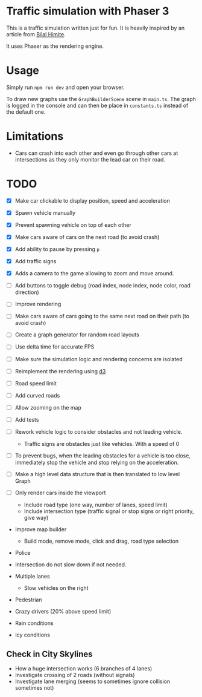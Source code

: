 # Traffic simulation with Phaser 3

This is a traffic simulation written just for fun. It is heavily inspired by an
article from
[Bilal Himite](https://towardsdatascience.com/simulating-traffic-flow-in-python-ee1eab4dd20f).

It uses Phaser as the rendering engine.

# Usage

Simply run `npm run dev` and open your browser.

To draw new graphs use the `GraphBuilderScene` scene in `main.ts`. The graph is
logged in the console and can then be place in `constants.ts` instead of the
default one.

# Limitations

- Cars can crash into each other and even go through other cars at intersections
  as they only monitor the lead car on their road.

# TODO

- [x] Make car clickable to display position, speed and acceleration
- [x] Spawn vehicle manually
- [x] Prevent spawning vehicle on top of each other
- [x] Make cars aware of cars on the next road (to avoid crash)
- [x] Add ability to pause by pressing `p`
- [x] Add traffic signs
- [x] Adds a camera to the game allowing to zoom and move around.
- [ ] Add buttons to toggle debug (road index, node index, node color, road
      direction)
- [ ] Improve rendering
- [ ] Make cars aware of cars going to the same next road on their path (to
      avoid crash)
- [ ] Create a graph generator for random road layouts
- [ ] Use delta time for accurate FPS
- [ ] Make sure the simulation logic and rendering concerns are isolated
- [ ] Reimplement the rendering using [d3](https://d3js.org/)
- [ ] Road speed limit
- [ ] Add curved roads
- [ ] Allow zooming on the map
- [ ] Add tests
- [ ] Rework vehicle logic to consider obstacles and not leading vehicle.
  - Traffic signs are obstacles just like vehicles. With a speed of 0
- [ ] To prevent bugs, when the leading obstacles for a vehicle is too close,
      immediately stop the vehicle and stop relying on the acceleration.
- [ ] Make a high level data structure that is then translated to low level
      Graph
- [ ] Only render cars inside the viewport

  - Include road type (one way, number of lanes, speed limit)
  - Include intersection type (traffic signal or stop signs or right priority,
    give way)

- Improve map builder

  - Build mode, remove mode, click and drag, road type selection

- Police
- Intersection do not slow down if not needed.
- Multiple lanes
  - Slow vehicles on the right
- Pedestrian
- Crazy drivers (20% above speed limit)
- Rain conditions
- Icy conditions

## Check in City Skylines

- How a huge intersection works (6 branches of 4 lanes)
- Investigate crossing of 2 roads (without signals)
- Investigate lane merging (seems to sometimes ignore collision sometimes not)
